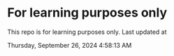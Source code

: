 # For learning purposes only
This repo is for learning purposes only.
Last updated at

Thursday, September 26, 2024 4:58:13 AM

